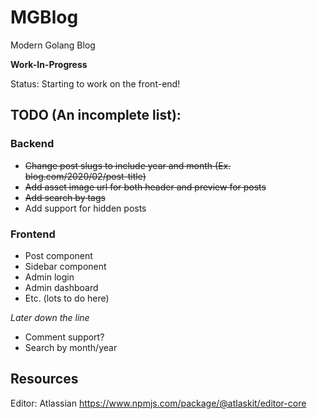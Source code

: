 # MGBlog
Modern Golang Blog

**Work-In-Progress**

Status:
Starting to work on the front-end!

## TODO (An incomplete list):
### Backend
- ~~Change post slugs to include year and month (Ex. blog.com/2020/02/post-title)~~
- ~~Add asset image url for both header and preview for posts~~
- ~~Add search by tags~~
- Add support for hidden posts

### Frontend
- Post component
- Sidebar component
- Admin login
- Admin dashboard
- Etc. (lots to do here)

*Later down the line*
- Comment support?
- Search by month/year

## Resources
Editor: Atlassian https://www.npmjs.com/package/@atlaskit/editor-core
